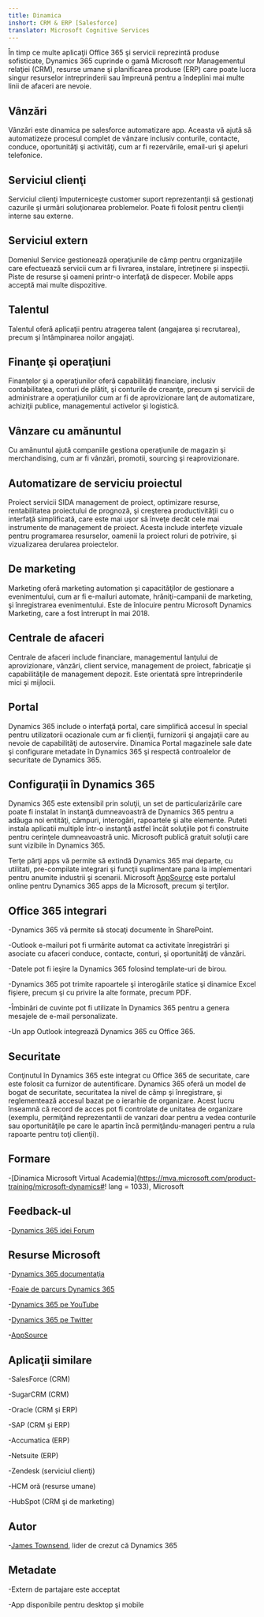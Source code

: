 ```yaml
---
title: Dinamica
inshort: CRM & ERP [Salesforce]
translator: Microsoft Cognitive Services
---
```



În timp ce multe aplicaţii Office 365 şi servicii reprezintă produse sofisticate, Dynamics 365 cuprinde o gamă Microsoft nor Managementul relaţiei (CRM), resurse umane şi planificarea produse (ERP) care poate lucra singur resurselor intreprinderii sau împreună pentru a îndeplini mai multe linii de afaceri are nevoie.

Vânzări
---------

Vânzări este dinamica pe salesforce automatizare app.  Aceasta vă ajută să automatizeze procesul complet de vânzare inclusiv conturile, contacte, conduce, oportunităţi şi activităţi, cum ar fi rezervările, email-uri şi apeluri telefonice. 

Serviciul clienţi
---------

Serviciul clienţi împuterniceşte customer suport reprezentanţii să gestionaţi cazurile şi urmări soluţionarea problemelor.  Poate fi folosit pentru clienţii interne sau externe. 

Serviciul extern
---------

Domeniul Service gestionează operaţiunile de câmp pentru organizaţiile care efectuează servicii cum ar fi livrarea, instalare, întreținere și inspecții.  Piste de resurse şi oameni printr-o interfaţă de dispecer.  Mobile apps acceptă mai multe dispozitive. 

Talentul
---------

Talentul oferă aplicaţii pentru atragerea talent (angajarea şi recrutarea), precum şi întâmpinarea noilor angajaţi. 

Finanţe şi operaţiuni
---------

Finanţelor şi a operaţiunilor oferă capabilităţi financiare, inclusiv contabilitatea, conturi de plătit, şi conturile de creanţe, precum şi servicii de administrare a operaţiunilor cum ar fi de aprovizionare lanţ de automatizare, achiziţii publice, managementul activelor şi logistică. 

Vânzare cu amănuntul
---------

Cu amănuntul ajută companiile gestiona operaţiunile de magazin şi merchandising, cum ar fi vânzări, promotii, sourcing şi reaprovizionare. 

Automatizare de serviciu proiectul
---------

Proiect servicii SIDA management de proiect, optimizare resurse, rentabilitatea proiectului de prognoză, şi creşterea productivităţii cu o interfaţă simplificată, care este mai uşor să înveţe decât cele mai instrumente de management de proiect.  Acesta include interfeţe vizuale pentru programarea resurselor, oamenii la proiect roluri de potrivire, şi vizualizarea derularea proiectelor. 

De marketing
---------

Marketing oferă marketing automation şi capacităţilor de gestionare a evenimentului, cum ar fi e-mailuri automate, hrăniţi-campanii de marketing, şi înregistrarea evenimentului. Este de înlocuire pentru Microsoft Dynamics Marketing, care a fost întrerupt în mai 2018.

Centrale de afaceri
---------

Centrale de afaceri include financiare, managementul lanţului de aprovizionare, vânzări, client service, management de proiect, fabricaţie şi capabilităţile de management depozit. Este orientată spre întreprinderile mici şi mijlocii.

Portal
---------

Dynamics 365 include o interfaţă portal, care simplifică accesul în special pentru utilizatorii ocazionale cum ar fi clienţii, furnizorii şi angajaţii care au nevoie de capabilităţi de autoservire.  Dinamica Portal magazinele sale date şi configurare metadate în Dynamics 365 şi respectă controalelor de securitate de Dynamics 365. 

Configuraţii în Dynamics 365
---------

Dynamics 365 este extensibil prin soluţii, un set de particularizările care poate fi instalat în instanţă dumneavoastră de Dynamics 365 pentru a adăuga noi entităţi, câmpuri, interogări, rapoartele şi alte elemente.  Puteti instala aplicatii multiple într-o instanţă astfel încât soluţiile pot fi construite pentru cerinţele dumneavoastră unic. Microsoft publică gratuit soluţii care sunt vizibile în Dynamics 365. 

Terţe părţi apps vă permite să extindă Dynamics 365 mai departe, cu utilitati, pre-compilate integrari şi funcţii suplimentare pana la implementari pentru anumite industrii şi scenarii. Microsoft [AppSource](https://appsource.microsoft.com/en-US/) este portalul online pentru Dynamics 365 apps de la Microsoft, precum şi terţilor. 


Office 365 integrari
---------

-Dynamics 365 vă permite să stocaţi documente în SharePoint.

-Outlook e-mailuri pot fi urmărite automat ca activitate înregistrări şi asociate cu afaceri conduce, contacte, conturi, şi oportunităţi de vânzări. 

-Datele pot fi ieşire la Dynamics 365 folosind template-uri de birou. 

-Dynamics 365 pot trimite rapoartele şi interogările statice şi dinamice Excel fişiere, precum şi cu privire la alte formate, precum PDF. 

-Îmbinări de cuvinte pot fi utilizate în Dynamics 365 pentru a genera mesajele de e-mail personalizate. 

-Un app Outlook integrează Dynamics 365 cu Office 365. 


Securitate
---------

Conţinutul în Dynamics 365 este integrat cu Office 365 de securitate, care este folosit ca furnizor de autentificare.  Dynamics 365 oferă un model de bogat de securitate, securitatea la nivel de câmp şi înregistrare, şi reglementează accesul bazat pe o ierarhie de organizare.  Acest lucru înseamnă că record de acces pot fi controlate de unitatea de organizare (exemplu, permiţând reprezentantii de vanzari doar pentru a vedea conturile sau oportunităţile pe care le apartin încă permiţându-manageri pentru a rula rapoarte pentru toţi clienţii).

Formare
---------

-[Dinamica Microsoft Virtual Academia](https://mva.microsoft.com/product-training/microsoft-dynamics#! lang = 1033), Microsoft

Feedback-ul
---------

-[Dynamics 365 idei Forum](https://experience.dynamics.com/ideas/list/?forum=1c8854a6-5cdf-4681-bba8-4b6b806fcf7d)

Resurse Microsoft
---------

-[Dynamics 365 documentaţia](https://docs.microsoft.com/en-us/dynamics365/)

-[Foaie de parcurs Dynamics 365](https://dynamics.microsoft.com/en-us/release/spring-2018-release/#release-notes)

-[Dynamics 365 pe YouTube](https://www.youtube.com/channel/UCJGCg4rB3QSs8y_1FquelBQ)

-[Dynamics 365 pe Twitter](https://twitter.com/MSFTDynamics365)

-[AppSource](https://appsource.microsoft.com/en-US/)

Aplicaţii similare
--------------------

-SalesForce (CRM)

-SugarCRM (CRM)

-Oracle (CRM și ERP)

-SAP (CRM și ERP)

-Accumatica (ERP)

-Netsuite (ERP)

-Zendesk (serviciul clienţi)

-HCM oră (resurse umane)

-HubSpot (CRM şi de marketing)

Autor
---------

-[James Townsend](https://twitter.com/jamestownsend), lider de crezut că Dynamics 365

Metadate
--------

-Extern de partajare este acceptat

-App disponibile pentru desktop şi mobile


